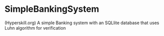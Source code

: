 # SimpleBankingSystem 
(Hyperskill.org)
A simple Banking system with an SQLlite database that uses Luhn algorithm for verification
